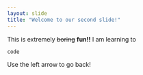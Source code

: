 ```yaml
---
layout: slide
title: "Welcome to our second slide!"
---
```

This is extremely ~~boring~~ **fun!!**
I am learning to
```
code
```
Use the left arrow to go back!
